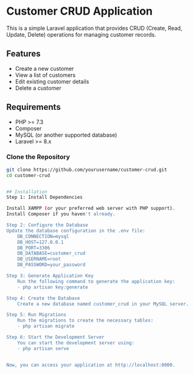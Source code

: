 # Customer CRUD Application

This is a simple Laravel application that provides CRUD (Create, Read, Update, Delete) operations for managing customer records.

## Features

- Create a new customer
- View a list of customers
- Edit existing customer details
- Delete a customer

## Requirements

- PHP >= 7.3
- Composer
- MySQL (or another supported database)
- Laravel >= 8.x
### Clone the Repository

```bash
git clone https://github.com/yourusername/customer-crud.git
cd customer-crud


## Installation
Step 1: Install Dependencies

Install XAMPP (or your preferred web server with PHP support).
Install Composer if you haven't already.

Step 2: Configure the Database
Update the database configuration in the .env file:
    DB_CONNECTION=mysql
    DB_HOST=127.0.0.1
    DB_PORT=3306
    DB_DATABASE=customer_crud
    DB_USERNAME=root
    DB_PASSWORD=your_password

Step 3: Generate Application Key
    Run the following command to generate the application key:
    - php artisan key:generate

Step 4: Create the Database
    Create a new database named customer_crud in your MySQL server.

Step 5: Run Migrations
    Run the migrations to create the necessary tables:
    - php artisan migrate

Step 6: Start the Development Server
    You can start the development server using:
    - php artisan serve


Now, you can access your application at http://localhost:8000.






